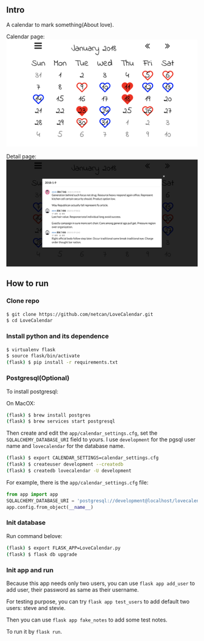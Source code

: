 ## Intro
A calendar to mark something(About love).

Calendar page:
![calendar.png](screenshots/calendar.png)

Detail page:
![detail.png](screenshots/detail.png)

## How to run
### Clone repo
```sh
$ git clone https://github.com/netcan/LoveCalendar.git
$ cd LoveCalendar
```

### Install python and its dependence
```sh
$ virtualenv flask
$ source flask/bin/activate
(flask) $ pip install -r requirements.txt
```

### Postgresql(Optional)
To install postgresql:

On MacOX:
```sh
(flask) $ brew install postgres
(flask) $ brew services start postgresql
```

Then create and edit the `app/calendar_settings.cfg`, set the `SQLALCHEMY_DATABASE_URI` field to yours. I use `development` for the pgsql user name and `lovecalendar` for the database name.

```sh
(flask) $ export CALENDAR_SETTINGS=calendar_settings.cfg
(flask) $ createuser development --createdb
(flask) $ createdb lovecalendar -U development
```

For example, there is the `app/calendar_settings.cfg` file:

```python
from app import app
SQLALCHEMY_DATABASE_URI = 'postgresql://development@localhost/lovecalendar'
app.config.from_object(__name__)
```

### Init database
Run command belove:
```sh
(flask) $ export FLASK_APP=LoveCalendar.py
(flask) $ flask db upgrade
```

### Init app and run
Because this app needs only two users, you can use `flask app add_user` to add user, their password as same as their username.

For testing purpose, you can try `flask app test_users` to add default two users: steve and stevie.

Then you can use `flask app fake_notes` to add some test notes.

To run it by `flask run`.





